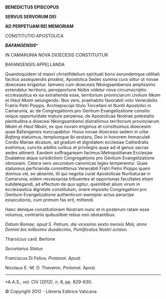 **BENEDICTUS EPISCOPUS**

**SERVUS SERVORUM DEI**

**AD PERPETUAM REI MEMORIAM**

CONSTITUTIO APOSTOLICA

***BAFANGENSIS****

IN CAMARUNIA NOVA DIOECESIS CONSTITUITUR

BAFANGENSIS APPELLANDA

Quandoquidem id maiori christifidelium spirituali bono eorundemque utilitati facilius assequendis prodest, Apostolica Sedes summa cura utitur ut novae dioeceses erigantur. Iamvero cum dioecesis Nkongsambensis amplissimo extendatur territorio, peropportune Nobis videtur nova circumscriptio ecclesiastica ex ea extrahenda esse, territorium provinciarum civilium *Nkam* et *Haut Nkam* seiungendo. Nos vero, praehabito favorabili voto Venerabilis Fratris Petri Pioppo, Archiepiscopi titulo Torcellani et Nuntii Apostolici in Camarunia, ac de Congregationis pro Gentium Evangelizatione consilio reique opportunitate mature perpensa, de Apostolicae Nostrae potestatis plenitudine a dioecesi Nkongsambensi distrahimus territorium provinciarum *Nkam* et *Haut Nkam*, ex quo novam erigimus et constituimus dioecesim quae Bafangensis nuncupabitur. Huius novae dioecesis sedem in urbe *Bafang* statuimus, templumque ibi exstans, Deo in honorem Immaculati Cordis Mariae dicatum, ad gradum et dignitatem ecclesiae Cathedralis evehimus, cunctis additis iuribus et privilegiis quae ad id genus sacras aedes attinent. Eandem suffraganeam facimus Metropolitanae Ecclesiae Dualaënsi atque iurisdictioni Congregationis pro Gentium Evangelizatione obnoxiam. Cetera vero secundum canonicas leges temperentur. Quae statuimus perficienda committimus Venerabili Fratri Petro Pioppo quem diximus vel, eo absente, illi qui negotia curat Apostolicae Nuntiaturae in Camarunia, eidem necessarias tribuentes et opportunas facultates etiam subdelegandi, ad effectum de quo agitur, quemlibet alium virum in ecclesiastica dignitate constitutum, onere imposito Congregationi pro Gentium Evangelizatione authenticum exemplar actus peractae exsecutionis, cum primum fas erit, mittendi.

Hanc denique constitutionem Nostram nunc et in posterum ratam esse volumus, contrariis quibuslibet rebus non obstantibus.

*Datum Romae, apud S. Petrum, die vicesimo sexto mensis Maii, anno Domini bis millesimo duodecimo, Pontificatus Nostri octavo.*

Tharsicius card. Bertone

*Secretarius Status*

Franciscus Di Felice, *Protonot. Apost.*

Nicolaus E.-M. D. Thevenin, *Protonot. Apost.*

* * *

*A.A.S., vol. CIV (2012), n. 8, pp. 629-630.

© Copyright 2012 - Libreria Editrice Vaticana